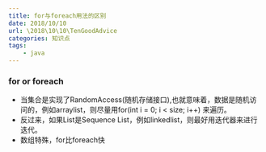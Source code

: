```yaml
---
title: for与foreach用法的区别
date: 2018/10/10
url: \2018\10\10\TenGoodAdvice
categories: 知识点
tags: 
	- java
---
```

 <meta name="referrer" content="no-referrer" />

### for or foreach

* 当集合是实现了RandomAccess(随机存储接口),也就意味着，数据是随机访问的，例如arraylist，则尽量用for(int i = 0; i < size; i++) 来遍历。
* 反过来，如果List是Sequence List，例如linkedlist，则最好用迭代器来进行迭代。
* 数组特殊，for比foreach快